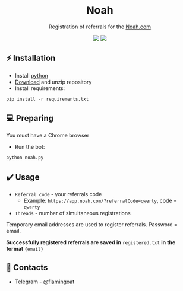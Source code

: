 <h1 align="center">Noah</h1>

<p align="center">Registration of referrals for the <a href="https://app.noah.com/">Noah.com</a></p>
<p align="center">
<img src="https://img.shields.io/badge/python-3670A0?style=for-the-badge&logo=python&logoColor=ffdd54">
<img src="https://img.shields.io/badge/-selenium-%43B02A?style=for-the-badge&logo=selenium&logoColor=white">
</p>

## ⚡ Installation
+ Install [python](https://www.google.com/search?client=opera&q=how+install+python)
+ [Download](https://sites.northwestern.edu/researchcomputing/resources/downloading-from-github) and unzip repository
+ Install requirements:
```python
pip install -r requirements.txt
```

## 💻 Preparing
You must have a Chrome browser
+ Run the bot:
```python
python noah.py
```

## ✔️ Usage
+ ```Referral code``` - your referrals code
  + Example: ```https://app.noah.com/?referralCode=qwerty```, code = ```qwerty```
+ ```Threads``` - number of simultaneous registrations

Temporary email addresses are used to register referrals. Password = email.

**Successfully registered referrals are saved in** ```registered.txt``` **in the format** ```{email}```

## 📧 Contacts
+ Telegram - [@flamingoat](https://t.me/flamingoat)
